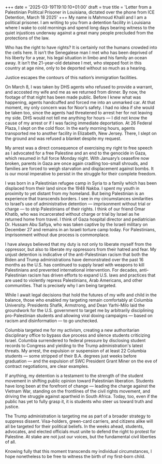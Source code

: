 +++
date = '2025-03-19T19:10:10+01:00'
draft = true
title = 'Letter from a Palestinian Political Prisoner in Louisiana, dictated over the phone from ICE Detention, March 18 2025'
+++
My name is Mahmoud Khalil and I am a political prisoner. I am writing to you from a detention facility in Louisiana where I wake to cold mornings and spend long days bearing witness to the quiet injustices underway against a great many people precluded from the protections of the law.

Who has the right to have rights? It is certainly not the humans crowded into the cells here. It isn’t the Senegalese man I met who has been deprived of his liberty for a year, his legal situation in limbo and his family an ocean away. It isn’t the 21-year-old detainee I met, who stepped foot in this country at age nine, only to be deported without so much as a hearing. 

Justice escapes the contours of this nation’s immigration facilities.

On March 8, I was taken by DHS agents who refused to provide a warrant, and accosted my wife and me as we returned from dinner. By now, the footage of that night has been made public. Before I knew what was happening, agents handcuffed and forced me into an unmarked car. At that moment, my only concern was for Noor’s safety. I had no idea if she would be taken too, since the agents had threatened to arrest her for not leaving my side. DHS would not tell me anything for hours — I did not know the cause of my arrest or if I was facing immediate deportation. At 26 Federal Plaza, I slept on the cold floor. In the early morning hours, agents transported me to another facility in Elizabeth, New Jersey. There, I slept on the ground and was refused a blanket despite my request.

My arrest was a direct consequence of exercising my right to free speech as I advocated for a free Palestine and an end to the genocide in Gaza, which resumed in full force Monday night. With January’s ceasefire now broken, parents in Gaza are once again cradling too-small shrouds, and families are forced to weigh starvation and displacement against bombs. It is our moral imperative to persist in the struggle for their complete freedom.

I was born in a Palestinian refugee camp in Syria to a family which has been displaced from their land since the 1948 Nakba. I spent my youth in proximity to yet distant from my homeland. But being Palestinian is an experience that transcends borders. I see in my circumstances similarities to Israel’s use of administrative detention — imprisonment without trial or charge — to strip Palestinians of their rights.
I think of our friend Omar Khatib, who was incarcerated without charge or trial by Israel as he returned home from travel. I think of Gaza hospital director and pediatrician Dr. Hussam Abu Safiya, who was taken captive by the Israeli military on December 27 and remains in an Israeli torture camp today. For Palestinians, imprisonment without due process is commonplace.

I have always believed that my duty is not only to liberate myself from the oppressor, but also to liberate my oppressors from their hatred and fear. My unjust detention is indicative of the anti-Palestinian racism that both the Biden and Trump administrations have demonstrated over the past 16 months as the U.S. has continued to supply Israel with weapons to kill Palestinians and prevented international intervention. For decades, anti-Palestinian racism has driven efforts to expand U.S. laws and practices that are used to violently repress Palestinians, Arab Americans, and other communities. That is precisely why I am being targeted.

While I await legal decisions that hold the futures of my wife and child in the balance, those who enabled my targeting remain comfortably at Columbia University. Presidents Shafik, Armstrong, and Dean Yarhi-Milo laid the groundwork for the U.S. government to target me by arbitrarily disciplining pro-Palestinian students and allowing viral doxing campaigns — based on racism and disinformation — to go unchecked.

Columbia targeted me for my activism, creating a new authoritarian disciplinary office to bypass due process and silence students criticizing Israel. Columbia surrendered to federal pressure by disclosing student records to Congress and yielding to the Trump administration's latest threats. My arrest, the expulsion or suspension of at least 22 Columbia students — some stripped of their B.A. degrees just weeks before graduation — and the expulsion of SWC President Grant Miner on the eve of contract negotiations, are clear examples. 

If anything, my detention is a testament to the strength of the student movement in shifting public opinion toward Palestinian liberation. Students have long been at the forefront of change — leading the charge against the Vietnam War, standing on the frontlines of the civil rights movement, and driving the struggle against apartheid in South Africa. Today, too, even if the public has yet to fully grasp it, it is students who steer us toward truth and justice.

The Trump administration is targeting me as part of a broader strategy to suppress dissent. Visa-holders, green-card carriers, and citizens alike will all be targeted for their political beliefs. In the weeks ahead, students, advocates, and elected officials must unite to defend the right to protest for Palestine. At stake are not just our voices, but the fundamental civil liberties of all. 

Knowing fully that this moment transcends my individual circumstances, I hope nonetheless to be free to witness the birth of my first-born child.
